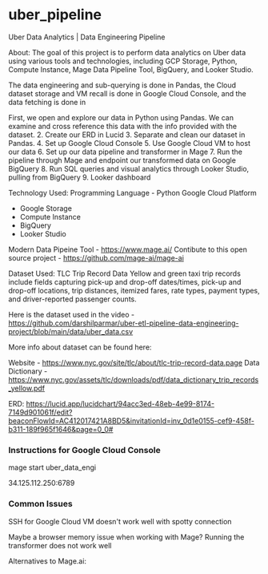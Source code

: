 # uber_pipeline

Uber Data Analytics | Data Engineering Pipeline

About: 
The goal of this project is to perform data analytics on Uber data using various tools and technologies, including GCP Storage, Python, Compute Instance, Mage Data Pipeline Tool, BigQuery, and Looker Studio.

The data engineering and sub-querying is done in Pandas, the Cloud dataset storage and VM recall is done in Google Cloud Console, and the data fetching is done in 

First, we open and explore our data in Python using Pandas. We can examine and cross reference this data with the info provided with the dataset. 
2. Create our ERD in Lucid
3. Separate and clean our dataset in Pandas. 
4. Set up Google Cloud Console
5. Use Google Cloud VM to host our data
6. Set up our data pipeline and transformer in Mage
7. Run the pipeline through Mage and endpoint our transformed data on Google BigQuery
8. Run SQL queries and visual analytics through Looker Studio, pulling from BigQuery
9. Looker dashboard

Technology Used:
Programming Language - Python
Google Cloud Platform
- Google Storage
- Compute Instance
- BigQuery
- Looker Studio

Modern Data Pipeine Tool - https://www.mage.ai/
Contibute to this open source project - https://github.com/mage-ai/mage-ai

Dataset Used:
TLC Trip Record Data Yellow and green taxi trip records include fields capturing pick-up and drop-off dates/times, pick-up and drop-off locations, trip distances, itemized fares, rate types, payment types, and driver-reported passenger counts.

Here is the dataset used in the video - https://github.com/darshilparmar/uber-etl-pipeline-data-engineering-project/blob/main/data/uber_data.csv

More info about dataset can be found here:

Website - https://www.nyc.gov/site/tlc/about/tlc-trip-record-data.page
Data Dictionary - https://www.nyc.gov/assets/tlc/downloads/pdf/data_dictionary_trip_records_yellow.pdf

ERD: 
https://lucid.app/lucidchart/94acc3ed-48eb-4e99-8174-7149d901061f/edit?beaconFlowId=AC412017421A8BD5&invitationId=inv_0d1e0155-cef9-458f-b311-189f965f1646&page=0_0#


### Instructions for Google Cloud Console
mage start uber_data_engi

34.125.112.250:6789


### Common Issues
SSH for Google Cloud VM doesn't work well with spotty connection

Maybe a browser memory issue when working with Mage? Running the transformer does not work well

Alternatives to Mage.ai: 
